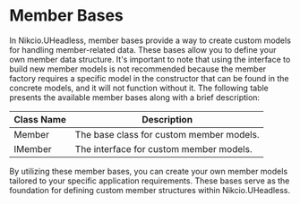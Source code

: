 # Member Bases

In Nikcio.UHeadless, member bases provide a way to create custom models for handling member-related data. These bases allow you to define your own member data structure. It's important to note that using the interface to build new member models is not recommended because the member factory requires a specific model in the constructor that can be found in the concrete models, and it will not function without it. The following table presents the available member bases along with a brief description:

| Class Name  | Description                                 |
|-------------|---------------------------------------------|
| Member      | The base class for custom member models.    |
| IMember     | The interface for custom member models.     |

By utilizing these member bases, you can create your own member models tailored to your specific application requirements. These bases serve as the foundation for defining custom member structures within Nikcio.UHeadless.